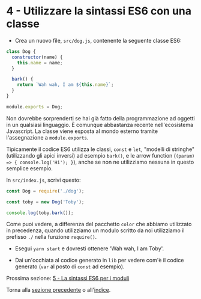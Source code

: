 # 4 - Utilizzare la sintassi ES6 con una classe

- Crea un nuovo file, `src/dog.js`, contenente la seguente classe ES6:

```javascript
class Dog {
  constructor(name) {
    this.name = name;
  }

  bark() {
    return `Wah wah, I am ${this.name}`;
  }
}

module.exports = Dog;
```

Non dovrebbe sorprenderti se hai già fatto della programmazione ad oggetti in un qualsiasi linguaggio. È comunque abbastanza recente nell'ecosistema Javascript. La classe viene esposta al mondo esterno tramite l'assegnazione a `module.exports`.

Tipicamente il codice ES6 utilizza le classi, `const` e `let`, "modelli di stringhe" (utilizzando gli apici inversi) ad esempio `bark()`, e le arrow function (`(param) => { console.log('Hi'); }`), anche se non ne utilizziamo nessuna in questo semplice esempio.

In `src/index.js`, scrivi questo:

```javascript
const Dog = require('./dog');

const toby = new Dog('Toby');

console.log(toby.bark());
```
Come puoi vedere, a differenza del pacchetto `color` che abbiamo utilizzato in precedenza, quando utilizziamo un modulo scritto da noi utilizziamo il prefisso `./` nella funzione `require()`.

- Esegui `yarn start` e dovresti ottenere 'Wah wah, I am Toby'.

- Dai un'occhiata al codice generato in `lib` per vedere com'è il codice generato (`var` al posto di `const` ad esempio).


Prossima sezione: [5 - La sintassi ES6 per i moduli](/tutorial/5-es6-modules-syntax)

Torna alla [sezione precedente](/tutorial/3-es6-babel-gulp) o all'[indice](https://github.com/verekia/js-stack-from-scratch).
